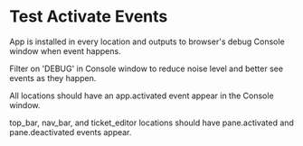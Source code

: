 # Test Activate Events

App is installed in every location and outputs to browser's debug Console window when event happens.

Filter on 'DEBUG' in Console window to reduce noise level and better see events as they happen.

All locations should have an app.activated event appear in the Console window.

top_bar, nav_bar, and ticket_editor locations should have pane.activated and pane.deactivated events appear.
